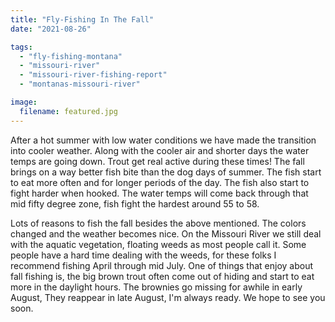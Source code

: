 ```yaml
---
title: "Fly-Fishing In The Fall"
date: "2021-08-26"

tags:
  - "fly-fishing-montana"
  - "missouri-river"
  - "missouri-river-fishing-report"
  - "montanas-missouri-river"

image:
  filename: featured.jpg
---
```


After a hot summer with low water conditions we have made the transition into cooler weather. Along with the cooler air and shorter days the water temps are going down. Trout get real active during these times! The fall brings on a way better fish bite than the dog days of summer. The fish start to eat more often and for longer periods of the day. The fish also start to fight harder when hooked. The water temps will come back through that mid fifty degree zone, fish fight the hardest around 55 to 58.

Lots of reasons to fish the fall besides the above mentioned. The colors changed and the weather becomes nice. On the Missouri River we still deal with the aquatic vegetation, floating weeds as most people call it. Some people have a hard time dealing with the weeds, for these folks I recommend fishing April through mid July. One of things that enjoy about fall fishing is, the big brown trout often come out of hiding and start to eat more in the daylight hours. The brownies go missing for awhile in early August, They reappear in late August, I'm always ready. We hope to see you soon.
